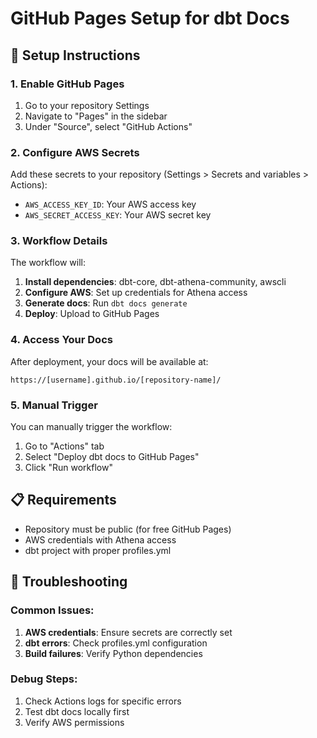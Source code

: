 # GitHub Pages Setup for dbt Docs

## 🚀 Setup Instructions

### 1. Enable GitHub Pages
1. Go to your repository Settings
2. Navigate to "Pages" in the sidebar
3. Under "Source", select "GitHub Actions"

### 2. Configure AWS Secrets
Add these secrets to your repository (Settings > Secrets and variables > Actions):

- `AWS_ACCESS_KEY_ID`: Your AWS access key
- `AWS_SECRET_ACCESS_KEY`: Your AWS secret key

### 3. Workflow Details

The workflow will:
1. **Install dependencies**: dbt-core, dbt-athena-community, awscli
2. **Configure AWS**: Set up credentials for Athena access
3. **Generate docs**: Run `dbt docs generate`
4. **Deploy**: Upload to GitHub Pages

### 4. Access Your Docs

After deployment, your docs will be available at:
```
https://[username].github.io/[repository-name]/
```

### 5. Manual Trigger

You can manually trigger the workflow:
1. Go to "Actions" tab
2. Select "Deploy dbt docs to GitHub Pages"
3. Click "Run workflow"

## 📋 Requirements

- Repository must be public (for free GitHub Pages)
- AWS credentials with Athena access
- dbt project with proper profiles.yml

## 🔧 Troubleshooting

### Common Issues:
1. **AWS credentials**: Ensure secrets are correctly set
2. **dbt errors**: Check profiles.yml configuration
3. **Build failures**: Verify Python dependencies

### Debug Steps:
1. Check Actions logs for specific errors
2. Test dbt docs locally first
3. Verify AWS permissions
